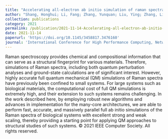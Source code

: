 ```yaml
---
title: "Accelerating all-electron ab initio simulation of raman spectra for biological systems"
author: "Shang, Honghui; Li, Fang; Zhang, Yunquan; Liu, Ying; Zhang, Libo; Wu, Mingchuan; Wu, Yangjun; Wei, Di; Wang, Fei; Ye, Yuxi; Gao, Yingxiang; Ni, Shuang; Chen, Xin; Chen, Dexun; Cui, Huimin; Liu, Xin"
collection: publications
category: 2021
permalink: /publication/2021-11-14-Accelerating-all-electron-ab-initio-simulation-of-raman-spectra-for-biological-systems
date: 2021-11-14
paperurl: 'https://doi.org/10.1145/3458817.3476160'
journal: 'International Conference for High Performance Computing, Networking, Storage and Analysis, SC'
---
```


Raman spectroscopy provides chemical and compositional information that can serve as a structural fingerprint for various materials. Therefore, simulations of Raman spectra, including both quantum perturbation analyses and ground-state calculations are of significant interest. However, highly accurate full quantum mechanical (QM) simulations of Raman spectra have previously been confined to small systems. For large systems such as biological materials, the computational cost of full QM simulations is extremely high, and their extension to such systems remains challenging. In the work described here, by employing robust new algorithms and advances in implementation for the many-core architectures, we are able to perform fast, accurate, and massively parallel full ab initio simulations of the Raman spectra of biological systems with excellent strong and weak scaling, thereby providing a starting point for applying QM approaches to structural studies of such systems. © 2021 IEEE Computer Society. All rights reserved.
